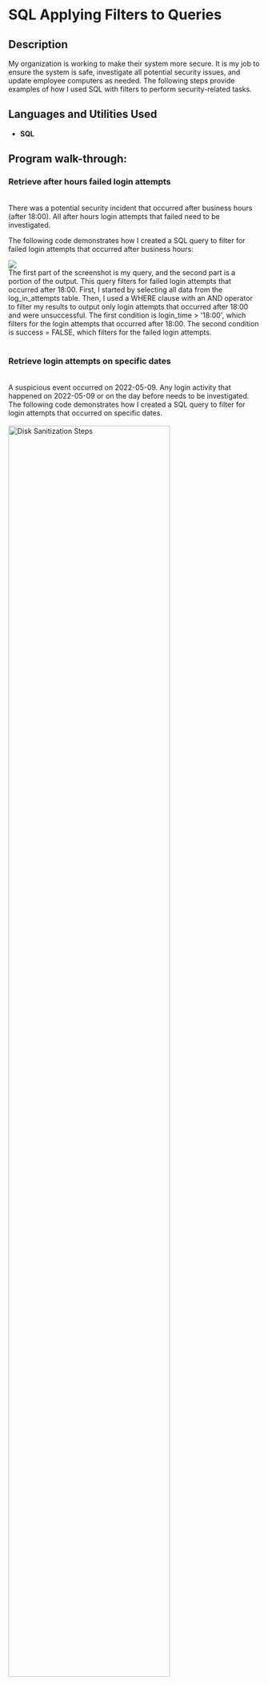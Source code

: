 <h1>SQL Applying Filters to Queries</h1>


<h2>Description</h2>
My organization is working to make their system more secure. It is my job to ensure the system is safe, investigate all potential security issues, and update employee
computers as needed. The following steps provide examples of how I used SQL with filters to perform security-related tasks.
<br />


<h2>Languages and Utilities Used</h2>

- <b>SQL</b> 



<h2>Program walk-through:</h2>

<h3>Retrieve after hours failed login attempts</h3>
<br />
There was a potential security incident that occurred after business hours (after 18:00). All after hours login attempts that failed need to be investigated.
<br />

The following code demonstrates how I created a SQL query to filter for failed login attempts that occurred after business hours:
<br />

<img src="https://github.com/DRgithubport/Applying-Filters-to-SQL-queries/assets/159063432/b0ffc730-eef7-4731-809f-aaaabb32ca7f"/>
<br />
The first part of the screenshot is my query, and the second part is a portion of the output. This query filters for failed login attempts that occurred after 18:00. First, I started by selecting all data from the log_in_attempts table. Then, I used a WHERE clause with an AND operator to filter my results to output only login attempts that occurred after 18:00 and were unsuccessful. The first condition is login_time > '18:00', which filters for the login
attempts that occurred after 18:00. The second condition is success = FALSE, which filters for the failed login attempts.
<br />
<br />
<h3>Retrieve login attempts on specific dates</h3>
<br/>
A suspicious event occurred on 2022-05-09. Any login activity that happened on 2022-05-09 or on the day before needs to be investigated.
The following code demonstrates how I created a SQL query to filter for login attempts that occurred on specific dates.
<br/>
<br/>

<img src="https://i.imgur.com/tcTyMUE.png" height="80%" width="80%" alt="Disk Sanitization Steps"/>
<br />
<br />
Enter the number of passes: <br/>
<img src="https://i.imgur.com/nCIbXbg.png" height="80%" width="80%" alt="Disk Sanitization Steps"/>
<br />
<br />
Confirm your selection:  <br/>
<img src="https://i.imgur.com/cdFHBiU.png" height="80%" width="80%" alt="Disk Sanitization Steps"/>
<br />
<br />
Wait for process to complete (may take some time):  <br/>
<img src="https://i.imgur.com/JL945Ga.png" height="80%" width="80%" alt="Disk Sanitization Steps"/>
<br />
<br />
Sanitization complete:  <br/>
<img src="https://i.imgur.com/K71yaM2.png" height="80%" width="80%" alt="Disk Sanitization Steps"/>
<br />
<br />
Observe the wiped disk:  <br/>
<img src="https://i.imgur.com/AeZkvFQ.png" height="80%" width="80%" alt="Disk Sanitization Steps"/>
</p>

<!--
 ```diff
- text in red
+ text in green
! text in orange
# text in gray
@@ text in purple (and bold)@@
```
--!>
